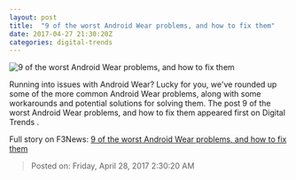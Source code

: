 ```yaml
---
layout: post
title:  "9 of the worst Android Wear problems, and how to fix them"
date: 2017-04-27 21:30:20Z
categories: digital-trends
---
```


![9 of the worst Android Wear problems, and how to fix them](http://icdn3.digitaltrends.com/image/lg-watch-sport-0009-800x533-c-1200x630-c.jpg)

Running into issues with Android Wear? Lucky for you, we've rounded up some of the more common Android Wear problems, along with some workarounds and potential solutions for solving them. The post 9 of the worst Android Wear problems, and how to fix them appeared first on Digital Trends .


Full story on F3News: [9 of the worst Android Wear problems, and how to fix them](http://www.f3nws.com/n/MDuZtH)

> Posted on: Friday, April 28, 2017 2:30:20 AM

